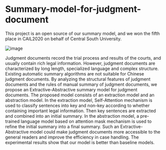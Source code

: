 # Summary-model-for-judgment-document

This project is an open source of our summary model, and we won the fifth place in CAIL2020 on behalf of Central South University.

![image](https://user-images.githubusercontent.com/37183558/118258305-46e5b580-b4e2-11eb-8290-7af2d6d6bc33.png)

Judgment documents record the trial process and results of the courts, and usually contain rich legal information. However, judgment documents are characterized by long length, specialized language and complex structure. Existing automatic summary algorithms are not suitable for Chinese judgment documents. By analyzing the structural features of judgment documents and the rules of manual summary of judgment documents, we propose an Extractive-Abstractive summary model for judgment documents.  The proposed model consists of an extraction model and an abstraction model.  In the extraction model, Self-Attention mechanism is used to classify sentences into key and non-key according to whether containing important legal information. Then key sentences are extracted and combined into an initial summary. In the abstraction model, a pre-trained language model based on attention mask mechanism is used to refine the initial summary into a final summary. Such an Extractive-Abstractive model could make judgment documents more accessible to the general readers and improve the efficiency in case handling. The experimental results show that our model is better than baseline models.
